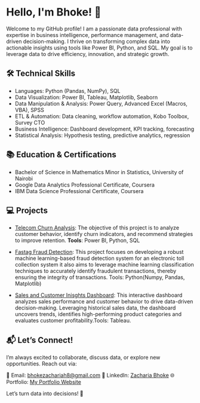 # Hello, I'm Bhoke! 👋

Welcome to my GitHub profile! I am a passionate data professional with expertise in business intelligence, performance management, and data-driven decision-making.
I thrive on transforming complex data into actionable insights using tools like Power BI, Python, and SQL. My goal is to leverage data to drive efficiency, innovation, and strategic growth.

## 🛠 Technical Skills

- Languages: Python (Pandas, NumPy), SQL
- Data Visualization: Power BI, Tableau, Matplotlib, Seaborn
- Data Manipulation & Analysis: Power Query, Advanced Excel (Macros, VBA), SPSS
- ETL & Automation: Data cleaning, workflow automation, Kobo Toolbox, Survey CTO
- Business Intelligence: Dashboard development, KPI tracking, forecasting
- Statistical Analysis: Hypothesis testing, predictive analytics, regression

## 📚 Education & Certifications

- Bachelor of Science in Mathematics Minor in Statistics, University of Nairobi
- Google Data Analytics Professional Certificate, Coursera
- IBM Data Science Professional Certificate, Coursera

## 💻 Projects
- [Telecom Churn Analysis](https://github.com/ZackBhoke/Telecom_Churn_Analysis): The objective of this project is to analyze customer behavior, identify churn indicators, and recommend strategies to improve retention. 
   **Tools**: Power BI, Python, SQL

- [Fastag Fraud Detection](https://github.com/ZackBhoke/Fastag-Fraud-Detection-project): This project focuses on developing a robust machine learning-based fraud detection system for an electronic toll collection system it also aims to leverage machine learning classification techniques to accurately identify fraudulent transactions, thereby ensuring the integrity of transactions. Tools: Python(Numpy, Pandas, Matplotlib)
- [Sales and Customer Inisghts Dashboard](https://github.com/ZackBhoke/Sales-and-Customer-Analysis): This interactive dashboard analyzes sales performance and customer behavior to drive data-driven decision-making. Leveraging historical sales data, the dashboard uncovers trends, identifies high-performing product categories and evaluates customer profitability.Tools: Tableau.

## 📬 Let’s Connect!

I’m always excited to collaborate, discuss data, or explore new opportunities. Reach out via:

📧 Email: [bhokezachariah8@gmail.com](bhokezachariah8@gmail.com)
🔗 LinkedIn: [Zacharia Bhoke](https://www.linkedin.com/in/zacharia-bhoke-408700241/)
🌐 Portfolio: [My Portfolio Website](https://www.datascienceportfol.io/ZachBhoke)

Let’s turn data into decisions! 🚀

